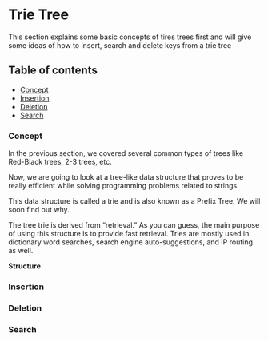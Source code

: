 # Trie Tree
This section explains some basic concepts of tires trees first and will give some ideas of how to insert, search and delete keys from a trie tree
## Table of  contents
- [Concept](#Concept)
- [Insertion](#Insertion)
- [Deletion](#Deletion)
- [Search](#Search)

### Concept
In the previous section, we covered several common types of trees like Red-Black trees, 2-3 trees, etc.

Now, we are going to look at a tree-like data structure that proves to be really efficient while solving programming problems related to strings.

This data structure is called a trie and is also known as a Prefix Tree. We will soon find out why.

The tree trie is derived from “retrieval.” As you can guess, the main purpose of using this structure is to provide fast retrieval. Tries are mostly used in dictionary word searches, search engine auto-suggestions, and IP routing as well.

**Structure**

### Insertion


### Deletion

### Search


